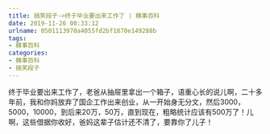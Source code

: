 ```yaml
---
title: 搞笑段子->终于毕业要出来工作了 | 糗事百科
date: 2019-11-26 00:33:12
urlname: 0501113970a4055fd2bf1870e149288b
tags: 
- 糗事百科
categories:
- 糗事百科
- 搞笑段子
---
```

终于毕业要出来工作了，老爸从抽屉里拿出一个箱子，语重心长的说儿啊，二十多年前，我和你妈放弃了国企工作出来创业，从一开始身无分文，然后3000，5000，10000，到后来20万，50万，直到现在，粗略统计应该有500万了！儿啊，这些借据你收好，爸妈这辈子估计还不清了，要靠你了儿子！


